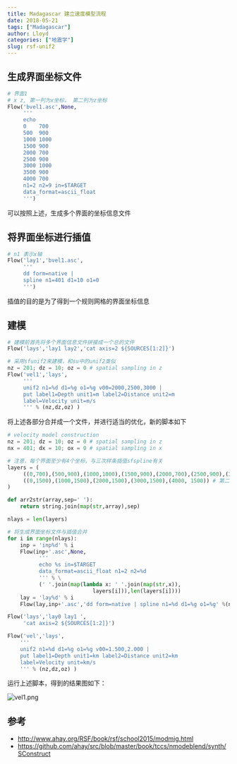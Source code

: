 ```yaml
---
title: Madagascar 建立速度模型流程
date: 2018-05-21
tags: ["Madagascar"]
author: Lloyd
categories: ["地震学"]
slug: rsf-unif2
---
```




## 生成界面坐标文件
```python
# 界面1
# x z, 第一列为x坐标， 第二列为z坐标
Flow('bvel1.asc',None,
     '''
     echo
     0    700
     500  900
     1000 1000
     1500 900
     2000 700
     2500 900
     3000 1000
     3500 900
     4000 700
     n1=2 n2=9 in=$TARGET
     data_format=ascii_float
     ''')
```

可以按照上述，生成多个界面的坐标信息文件

## 将界面坐标进行插值
```python
# n1 表示x轴
Flow('lay1','bvel1.asc',
     '''
     dd form=native |
     spline n1=401 d1=10 o1=0
     ''')
```
插值的目的是为了得到一个规则网格的界面坐标信息

## 建模
```python
# 建模前首先将多个界面信息文件拼接成一个总的文件
Flow('lays','lay1 lay2','cat axis=2 ${SOURCES[1:2]}')

# 采用sfunif2来建模，和su中的unif2类似
nz = 201; dz = 10; oz = 0 # spatial sampling in z
Flow('vel1','lays',
     '''
     unif2 n1=%d d1=%g o1=%g v00=2000,2500,3000 |
     put label1=Depth unit1=m label2=Distance unit2=m
     label=Velocity unit=m/s
     ''' % (nz,dz,oz) )
```

将上述各部分合并成一个文件，并进行适当的优化，新的脚本如下
```python
# velocity model construction
nz = 201; dz = 10; oz = 0 # spatial sampling in z
nx = 401; dx = 10; ox = 0 # spatial sampling in x

# 注意，每个界面至少有4个坐标，与三次样条插值sfspline有关
layers = (
     ((0,700),(500,900),(1000,1000),(1500,900),(2000,700),(2500,900),(3000,1000),(3500,900),(4000,700)), # 第一个界面
     ((0,1500),(1000,1500),(2000,1500),(3000,1500),(4000, 1500)) # 第二个界面
)

def arr2str(array,sep=' '):
    return string.join(map(str,array),sep)

nlays = len(layers)

# 将生成界面坐标文件与插值合并
for i in range(nlays):
    inp = 'inp%d' % i
    Flow(inp+'.asc',None,
          '''
          echo %s in=$TARGET
          data_format=ascii_float n1=2 n2=%d
          ''' % \
          (' '.join(map(lambda x: ' '.join(map(str,x)),
                           layers[i])),len(layers[i])))
    lay = 'lay%d' % i
    Flow(lay,inp+'.asc','dd form=native | spline n1=%d d1=%g o1=%g' %(nx,dx,ox))

Flow('lays','lay0 lay1 ',
     'cat axis=2 ${SOURCES[1:2]}')

Flow('vel','lays',
    '''
    unif2 n1=%d d1=%g o1=%g v00=1.500,2.000 |
    put label1=Depth unit1=km label2=Distance unit2=km
    label=Velocity unit=km/s
    ''' % (nz,dz,oz) )
```

运行上述脚本，得到的结果图如下：

![vel1.png](https://upload-images.jianshu.io/upload_images/1703880-435469885a68db68.png?imageMogr2/auto-orient/strip%7CimageView2/2/w/1240)


## 参考
- http://www.ahay.org/RSF/book/rsf/school2015/modmig.html
- https://github.com/ahay/src/blob/master/book/tccs/nmodeblend/synth/SConstruct


